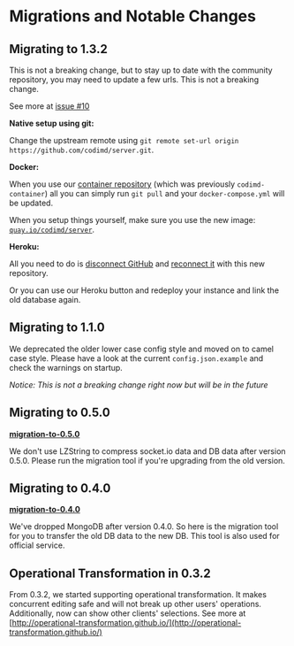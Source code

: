 # Migrations and Notable Changes

## Migrating to 1.3.2

This is not a breaking change, but to stay up to date with the community
repository, you may need to update a few urls. This is not a breaking change.

See more at [issue #10](https://github.com/codimd/server/issues/10)

**Native setup using git:**

Change the upstream remote using `git remote set-url origin https://github.com/codimd/server.git`.

**Docker:**

When you use our [container repository](https://github.com/codimd/container) 
(which was previously `codimd-container`) all you can simply run `git pull` and
your `docker-compose.yml` will be updated.

When you setup things yourself, make sure you use the new image:
[`quay.io/codimd/server`](https://quay.io/repository/codimd/server?tab=tags).

**Heroku:**

All you need to do is [disconnect GitHub](https://devcenter.heroku.com/articles/github-integration#disconnecting-from-github)
and [reconnect it](https://devcenter.heroku.com/articles/github-integration#enabling-github-integration)
with this new repository.

Or you can use our Heroku button and redeploy your instance and link the old
database again.

## Migrating to 1.1.0

We deprecated the older lower case config style and moved on to camel case style. Please have a look at the current `config.json.example` and check the warnings on startup.

*Notice: This is not a breaking change right now but will be in the future*

## Migrating to 0.5.0

[**migration-to-0.5.0**](https://github.com/hackmdio/migration-to-0.5.0)

We don't use LZString to compress socket.io data and DB data after version 0.5.0.
Please run the migration tool if you're upgrading from the old version.

## Migrating to 0.4.0

[**migration-to-0.4.0**](https://github.com/hackmdio/migration-to-0.4.0)

We've dropped MongoDB after version 0.4.0.
So here is the migration tool for you to transfer the old DB data to the new DB.
This tool is also used for official service.

## Operational Transformation in 0.3.2

From 0.3.2, we started supporting operational transformation.
It makes concurrent editing safe and will not break up other users' operations.
Additionally, now can show other clients' selections.
See more at [http://operational-transformation.github.io/](http://operational-transformation.github.io/)
